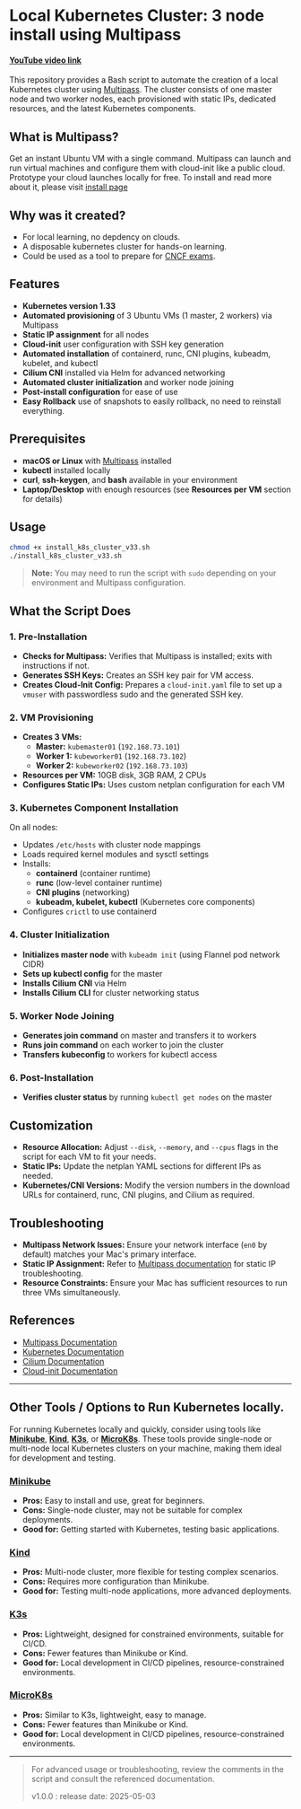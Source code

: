 # Local Kubernetes Cluster: 3 node install using Multipass

#### [YouTube video link](https://youtu.be/kKfLotzx-Cs)
This repository provides a Bash script to automate the creation of a local Kubernetes cluster using [Multipass](https://multipass.run/). The cluster consists of one master node and two worker nodes, each provisioned with static IPs, dedicated resources, and the latest Kubernetes components.

## What is Multipass?
Get an instant Ubuntu VM with a single command. Multipass can launch and run virtual machines and configure them with cloud-init like a public cloud. Prototype your cloud launches locally for free. To install and read more about it, please visit [install page](https://canonical.com/multipass/install)

## Why was it created?
- For local learning, no depdency on clouds.
- A disposable kubernetes cluster for hands-on learning.
- Could be used as a tool to prepare for [CNCF exams](https://www.cncf.io/training/).

## Features

- **Kubernetes version 1.33**
- **Automated provisioning** of 3 Ubuntu VMs (1 master, 2 workers) via Multipass
- **Static IP assignment** for all nodes
- **Cloud-init** user configuration with SSH key generation
- **Automated installation** of containerd, runc, CNI plugins, kubeadm, kubelet, and kubectl
- **Cilium CNI** installed via Helm for advanced networking
- **Automated cluster initialization** and worker node joining
- **Post-install configuration** for ease of use
- **Easy Rollback** use of snapshots to easily rollback, no need to reinstall everything. 

## Prerequisites

- **macOS or Linux** with [Multipass](https://multipass.run/install) installed
- **kubectl** installed locally
- **curl**, **ssh-keygen**, and **bash** available in your environment
- **Laptop/Desktop** with enough resources (see **Resources per VM** section for details)

## Usage

```bash
chmod +x install_k8s_cluster_v33.sh
./install_k8s_cluster_v33.sh
```

> **Note:** You may need to run the script with `sudo` depending on your environment and Multipass configuration.

## What the Script Does

### 1. Pre-Installation

- **Checks for Multipass:** Verifies that Multipass is installed; exits with instructions if not.
- **Generates SSH Keys:** Creates an SSH key pair for VM access.
- **Creates Cloud-Init Config:** Prepares a `cloud-init.yaml` file to set up a `vmuser` with passwordless sudo and the generated SSH key.

### 2. VM Provisioning

- **Creates 3 VMs:**
  - **Master:** `kubemaster01` (`192.168.73.101`)
  - **Worker 1:** `kubeworker01` (`192.168.73.102`)
  - **Worker 2:** `kubeworker02` (`192.168.73.103`)
- **Resources per VM:** 10GB disk, 3GB RAM, 2 CPUs
- **Configures Static IPs:** Uses custom netplan configuration for each VM

### 3. Kubernetes Component Installation

On all nodes:
- Updates `/etc/hosts` with cluster node mappings
- Loads required kernel modules and sysctl settings
- Installs:
  - **containerd** (container runtime)
  - **runc** (low-level container runtime)
  - **CNI plugins** (networking)
  - **kubeadm, kubelet, kubectl** (Kubernetes core components)
- Configures `crictl` to use containerd

### 4. Cluster Initialization

- **Initializes master node** with `kubeadm init` (using Flannel pod network CIDR)
- **Sets up kubectl config** for the master
- **Installs Cilium CNI** via Helm
- **Installs Cilium CLI** for cluster networking status

### 5. Worker Node Joining

- **Generates join command** on master and transfers it to workers
- **Runs join command** on each worker to join the cluster
- **Transfers kubeconfig** to workers for kubectl access

### 6. Post-Installation

- **Verifies cluster status** by running `kubectl get nodes` on the master

## Customization

- **Resource Allocation:** Adjust `--disk`, `--memory`, and `--cpus` flags in the script for each VM to fit your needs.
- **Static IPs:** Update the netplan YAML sections for different IPs as needed.
- **Kubernetes/CNI Versions:** Modify the version numbers in the download URLs for containerd, runc, CNI plugins, and Cilium as required.

## Troubleshooting

- **Multipass Network Issues:** Ensure your network interface (`en0` by default) matches your Mac's primary interface.
- **Static IP Assignment:** Refer to [Multipass documentation](https://github.com/canonical/multipass/blob/main/docs/how-to-guides/manage-instances/configure-static-ips.md) for static IP troubleshooting.
- **Resource Constraints:** Ensure your Mac has sufficient resources to run three VMs simultaneously.

## References

- [Multipass Documentation](https://multipass.run/docs)
- [Kubernetes Documentation](https://kubernetes.io/docs/)
- [Cilium Documentation](https://docs.cilium.io/en/stable/)
- [Cloud-init Documentation](https://cloudinit.readthedocs.io/en/latest/topics/examples.html)

---
## Other Tools / Options to Run Kubernetes locally.

For running Kubernetes locally and quickly, consider using tools like **[Minikube](https://minikube.sigs.k8s.io/docs/)**, **[Kind](https://kind.sigs.k8s.io/)**, **[K3s](https://k3s.io/)**, or **[MicroK8s](https://microk8s.io/)**. These tools provide single-node or multi-node local Kubernetes clusters on your machine, making them ideal for development and testing.

### **[Minikube](https://minikube.sigs.k8s.io/docs/)**

- **Pros:** Easy to install and use, great for beginners.
- **Cons:** Single-node cluster, may not be suitable for complex deployments.
- **Good for:** Getting started with Kubernetes, testing basic applications.

### **[Kind](https://kind.sigs.k8s.io/)**

- **Pros:** Multi-node cluster, more flexible for testing complex scenarios.
- **Cons:** Requires more configuration than Minikube.
- **Good for:** Testing multi-node applications, more advanced deployments.

### **[K3s](https://k3s.io/)**

- **Pros:** Lightweight, designed for constrained environments, suitable for CI/CD.
- **Cons:** Fewer features than Minikube or Kind.
- **Good for:** Local development in CI/CD pipelines, resource-constrained environments.

### **[MicroK8s](https://microk8s.io/)**

- **Pros:** Similar to K3s, lightweight, easy to manage.
- **Cons:** Fewer features than Minikube or Kind.
- **Good for:** Local development in CI/CD pipelines, resource-constrained environments.


---

> For advanced usage or troubleshooting, review the comments in the script and consult the referenced documentation.
>
> v1.0.0 : release date: 2025-05-03
